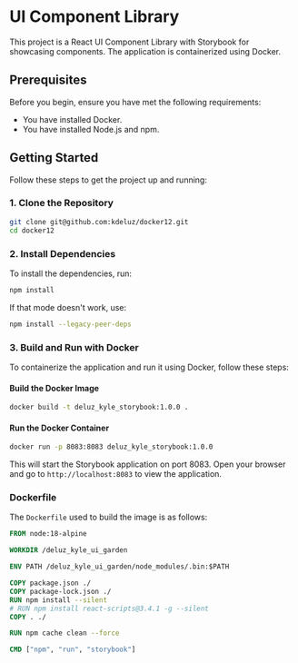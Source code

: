 # UI Component Library

This project is a React UI Component Library with Storybook for showcasing components. The application is containerized using Docker.

## Prerequisites

Before you begin, ensure you have met the following requirements:

- You have installed Docker.
- You have installed Node.js and npm.

## Getting Started

Follow these steps to get the project up and running:

### 1. Clone the Repository

```bash
git clone git@github.com:kdeluz/docker12.git
cd docker12
```

### 2. Install Dependencies

To install the dependencies, run:

```bash
npm install 
```

If that mode doesn't work, use:

```bash
npm install --legacy-peer-deps
```

### 3. Build and Run with Docker

To containerize the application and run it using Docker, follow these steps:

#### Build the Docker Image

```bash
docker build -t deluz_kyle_storybook:1.0.0 .
```

#### Run the Docker Container

```bash
docker run -p 8083:8083 deluz_kyle_storybook:1.0.0
```

This will start the Storybook application on port 8083. Open your browser and go to `http://localhost:8083` to view the application.

### Dockerfile

The `Dockerfile` used to build the image is as follows:

```Dockerfile
FROM node:18-alpine

WORKDIR /deluz_kyle_ui_garden

ENV PATH /deluz_kyle_ui_garden/node_modules/.bin:$PATH

COPY package.json ./
COPY package-lock.json ./
RUN npm install --silent
# RUN npm install react-scripts@3.4.1 -g --silent
COPY . ./

RUN npm cache clean --force

CMD ["npm", "run", "storybook"]

```